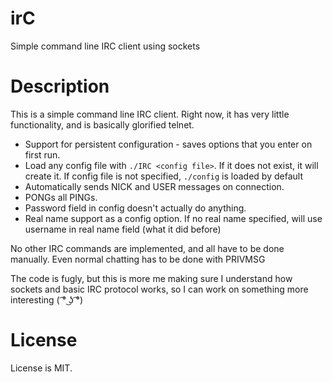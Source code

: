 # irC
Simple command line IRC client using sockets

# Description
This is a simple command line IRC client. Right now, it has very little functionality, and is basically glorified telnet.

* Support for persistent configuration - saves options that you enter on first run.
* Load any config file with `./IRC <config file>`. If it does not exist, it will create it. If config file is not specified, 
`./config` is loaded by default
* Automatically sends NICK and USER messages on connection.
* PONGs all PINGs.
* Password field in config doesn't actually do anything.
* Real name support as a config option. If no real name specified, will use username in real name field (what it did before)

No other IRC commands are implemented, and all have to be done manually. Even normal chatting has to be done with PRIVMSG

The code is fugly, but this is more me making sure I understand how sockets and basic IRC protocol works, so I can work on something more interesting ( ͡° ͜ʖ ͡°)

# License

License is MIT.

